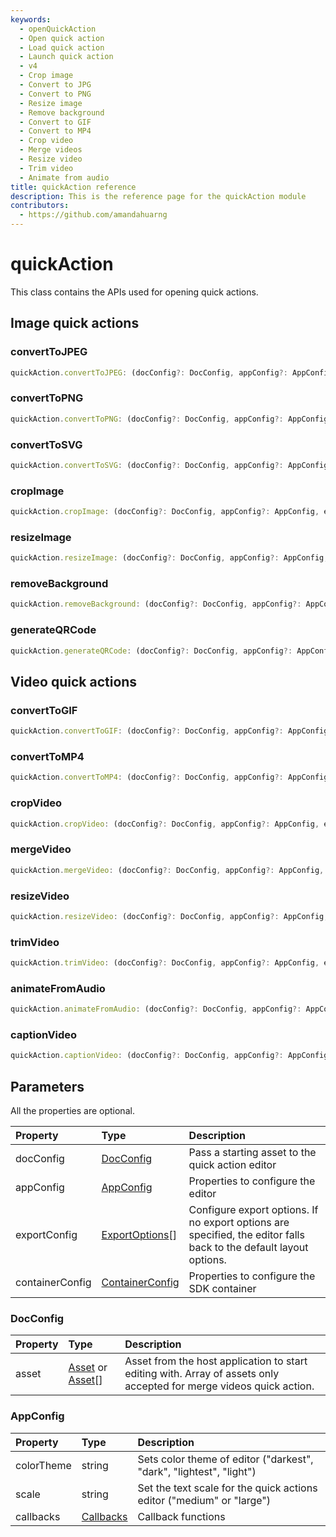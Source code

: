 ```yaml
---
keywords:
  - openQuickAction
  - Open quick action
  - Load quick action
  - Launch quick action
  - v4
  - Crop image
  - Convert to JPG
  - Convert to PNG
  - Resize image
  - Remove background
  - Convert to GIF
  - Convert to MP4
  - Crop video 
  - Merge videos
  - Resize video
  - Trim video
  - Animate from audio
title: quickAction reference
description: This is the reference page for the quickAction module
contributors:
  - https://github.com/amandahuarng
--- 
```


# quickAction

This class contains the APIs used for opening quick actions.

## Image quick actions

### convertToJPEG

```ts
quickAction.convertToJPEG: (docConfig?: DocConfig, appConfig?: AppConfig, exportConfig?: ExportOptions, containerConfig?: ContainerConfig): void
```

### convertToPNG

```ts
quickAction.convertToPNG: (docConfig?: DocConfig, appConfig?: AppConfig, exportConfig?: ExportOptions, containerConfig?: ContainerConfig): void
```

### convertToSVG

```ts
quickAction.convertToSVG: (docConfig?: DocConfig, appConfig?: AppConfig, exportConfig?: ExportOptions, containerConfig?: ContainerConfig): void
```

### cropImage

```ts
quickAction.cropImage: (docConfig?: DocConfig, appConfig?: AppConfig, exportConfig?: ExportOptions, containerConfig?: ContainerConfig): void
```

### resizeImage

```ts
quickAction.resizeImage: (docConfig?: DocConfig, appConfig?: AppConfig, exportConfig?: ExportOptions, containerConfig?: ContainerConfigs): void
```

### removeBackground

```ts
quickAction.removeBackground: (docConfig?: DocConfig, appConfig?: AppConfig, exportConfig?: ExportOptions, containerConfig?: ContainerConfig): void
```

### generateQRCode

```ts
quickAction.generateQRCode: (docConfig?: DocConfig, appConfig?: AppConfig, exportConfig?: ExportOptions, containerConfig?: ContainerConfig): void
```

## Video quick actions

### convertToGIF

```ts
quickAction.convertToGIF: (docConfig?: DocConfig, appConfig?: AppConfig, exportConfig?: ExportOptions, containerConfig?: ContainerConfig): void
```

### convertToMP4

```ts
quickAction.convertToMP4: (docConfig?: DocConfig, appConfig?: AppConfig, exportConfig?: ExportOptions, containerConfig?: ContainerConfig): void
```

### cropVideo

```ts
quickAction.cropVideo: (docConfig?: DocConfig, appConfig?: AppConfig, exportConfig?: ExportOptions, containerConfig?: ContainerConfig): void
```

### mergeVideo

```ts
quickAction.mergeVideo: (docConfig?: DocConfig, appConfig?: AppConfig, exportConfig?: ExportOptions, containerConfig?: ContainerConfig): void
```

### resizeVideo

```ts
quickAction.resizeVideo: (docConfig?: DocConfig, appConfig?: AppConfig, exportConfig?: ExportOptions, containerConfig?: ContainerConfig): void
```

### trimVideo

```ts
quickAction.trimVideo: (docConfig?: DocConfig, appConfig?: AppConfig, exportConfig?: ExportOptions, containerConfig?: ContainerConfig): void
```

### animateFromAudio

```ts
quickAction.animateFromAudio: (docConfig?: DocConfig, appConfig?: AppConfig, exportConfig?: ExportOptions, containerConfig?: ContainerConfig): void
```

### captionVideo

```ts
quickAction.captionVideo: (docConfig?: DocConfig, appConfig?: AppConfig, exportConfig?: ExportOptions, containerConfig?: ContainerConfig): void
```

## Parameters

All the properties are optional.

| Property | Type| Description
| :-- | :-- | :--
| docConfig | [DocConfig](#docconfig)| Pass a starting asset to the quick action editor
| appConfig | [AppConfig](#appconfig) | Properties to configure the editor
| exportConfig | [ExportOptions](../../types/index.md#exportoptions)[] | Configure export options. If no export options are specified, the editor falls back to the default layout options.
| containerConfig | [ContainerConfig](../../types/index.md#containerconfig) | Properties to configure the SDK container

### DocConfig

| Property | Type | Description
| :-- | :-- | :--
| asset | [Asset](#asset) or [Asset](../../types/index.md#asset)[] | Asset from the host application to start editing with. Array of assets only accepted for merge videos quick action.

### AppConfig

| Property | Type | Description
| :-- | :-- | :--
| colorTheme | string | Sets color theme of editor ("darkest", "dark", "lightest", "light")
| scale | string | Set the text scale for the quick actions editor ("medium" or "large")
| callbacks | [Callbacks](../../types/index.md#callbacks) | Callback functions
